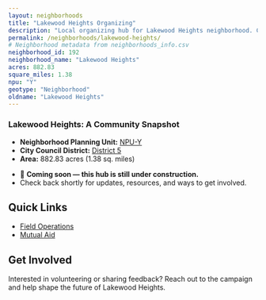 ```yaml
---
layout: neighborhoods
title: "Lakewood Heights Organizing"
description: "Local organizing hub for Lakewood Heights neighborhood. Connect with field operations, mutual aid, and community organizing efforts."
permalink: /neighborhoods/lakewood-heights/
# Neighborhood metadata from neighborhoods_info.csv
neighborhood_id: 192
neighborhood_name: "Lakewood Heights"
acres: 882.83
square_miles: 1.38
npu: "Y"
geotype: "Neighborhood"
oldname: "Lakewood Heights"
---
```


### **Lakewood Heights: A Community Snapshot**

  * **Neighborhood Planning Unit:** [NPU-Y](https://www.atlantaga.gov/government/departments/city-planning/neighborhood-planning-units/neighborhood-and-npu-contacts)
  * **City Council District:** [District 5](https://citycouncil.atlantaga.gov/council-members)
  * **Area:** 882.83 acres (1.38 sq. miles)

- 🚧 **Coming soon — this hub is still under construction.**
- Check back shortly for updates, resources, and ways to get involved.

## Quick Links

- [Field Operations](./field-ops/)
- [Mutual Aid](./mutual-aid/)

## Get Involved

Interested in volunteering or sharing feedback? Reach out to the campaign and help shape the future of Lakewood Heights.
